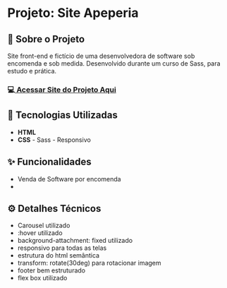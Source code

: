 <h1>Projeto: Site Apeperia</h1>

<h2>📌 Sobre o Projeto</h2>
<p>Site front-end e fictício de uma desenvolvedora de software sob encomenda e sob medida. Desenvolvido durante um curso de Sass, para estudo e prática.</p>

<h3>💻<a href="https://deangelleses.github.io/site_apeperia_ficticio-HTML-CSS-Sass/" target="_blank"> Acessar Site do Projeto Aqui</a></h3>

<h2>🚀 Tecnologias Utilizadas</h2>
<ul>
  <li><b>HTML</b></li>
  <li><b>CSS</b> - Sass - Responsivo</li>
</ul>

<h2>✨ Funcionalidades</h2>
<ul>
  <li>Venda de Software por encomenda</li>
  <li></li>
</ul>

<h2>⚙️ Detalhes Técnicos</h2>
<ul>
  <li>Carousel utilizado</li>
  <li>:hover utilizado</li>
  <li>background-attachment: fixed utilizado</li>
  <li>responsivo para todas as telas</li>
  <li>estrutura do html semântica</li>
  <li>transform: rotate(30deg) para rotacionar imagem</li>
  <li>footer bem estruturado</li>
  <li>flex box utilizado</li>
</ul>
